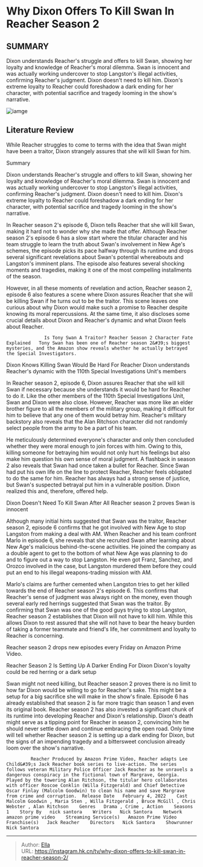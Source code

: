# Why Dixon Offers To Kill Swan In Reacher Season 2


## SUMMARY 



  Dixon understands Reacher&#39;s struggle and offers to kill Swan, showing her loyalty and knowledge of Reacher&#39;s moral dilemma.   Swan is innocent and was actually working undercover to stop Langston&#39;s illegal activities, confirming Reacher&#39;s judgment. Dixon doesn&#39;t need to kill him.   Dixon&#39;s extreme loyalty to Reacher could foreshadow a dark ending for her character, with potential sacrifice and tragedy looming in the show&#39;s narrative.  

![iamge](https://static1.srcdn.com/wordpress/wp-content/uploads/2024/01/why-dixon-offers-to-kill-swan-in-reacher-season-2.jpg)

## Literature Review
While Reacher struggles to come to terms with the idea that Swan might have been a traitor, Dixon strangely assures that she will kill Swan for him.





Summary

  Dixon understands Reacher&#39;s struggle and offers to kill Swan, showing her loyalty and knowledge of Reacher&#39;s moral dilemma.   Swan is innocent and was actually working undercover to stop Langston&#39;s illegal activities, confirming Reacher&#39;s judgment. Dixon doesn&#39;t need to kill him.   Dixon&#39;s extreme loyalty to Reacher could foreshadow a dark ending for her character, with potential sacrifice and tragedy looming in the show&#39;s narrative.  







In Reacher season 2&#39;s episode 6, Dixon tells Reacher that she will kill Swan, making it hard not to wonder why she made that offer. Although Reacher season 2&#39;s episode 6 has a slow start where the titular character and his team struggle to learn the truth about Swan&#39;s involvement in New Age&#39;s schemes, the episode picks its pace halfway through its runtime and drops several significant revelations about Swan&#39;s potential whereabouts and Langston&#39;s imminent plans. The episode also features several shocking moments and tragedies, making it one of the most compelling installments of the season.

However, in all these moments of revelation and action, Reacher season 2, episode 6 also features a scene where Dixon assures Reacher that she will be killing Swan if he turns out to be the traitor. This scene leaves one curious about why Dixon would make such a promise to Reacher despite knowing its moral repercussions. At the same time, it also discloses some crucial details about Dixon and Reacher&#39;s dynamic and what Dixon feels about Reacher.




                  Is Tony Swan A Traitor? Reacher Season 2 Character Fate Explained   Tony Swan has been one of Reacher season 2&#39;s biggest mysteries, and the Amazon show reveals whether he actually betrayed the Special Investigators.    


 Dixon Knows Killing Swan Would Be Hard For Reacher 
Dixon understands Reacher&#39;s dynamic with the 110th Special Investigations Unit&#39;s members
          

In Reacher season 2, episode 6, Dixon assures Reacher that she will kill Swan if necessary because she understands it would be hard for Reacher to do it. Like the other members of the 110th Special Investigations Unit, Swan and Dixon were also close. However, Reacher was more like an elder brother figure to all the members of the military group, making it difficult for him to believe that any one of them would betray him. Reacher&#39;s military backstory also reveals that the Alan Ritchson character did not randomly select people from the army to be a part of his team.




He meticulously determined everyone&#39;s character and only then concluded whether they were moral enough to join forces with him. Owing to this, killing someone for betraying him would not only hurt his feelings but also make him question his own sense of moral judgment. A flashback in season 2 also reveals that Swan had once taken a bullet for Reacher. Since Swan had put his own life on the line to protect Reacher, Reacher feels obligated to do the same for him. Reacher has always had a strong sense of justice, but Swan&#39;s suspected betrayal put him in a vulnerable position. Dixon realized this and, therefore, offered help.



 Dixon Doesn&#39;t Need To Kill Swan After All 
Reacher season 2 proves Swan is innocent
          

Although many initial hints suggested that Swan was the traitor, Reacher season 2, episode 6 confirms that he got involved with New Age to stop Langston from making a deal with AM. When Reacher and his team confront Marlo in episode 6, she reveals that she recruited Swan after learning about New Age&#39;s malicious behind-the-scene activities. He joined the company as a double agent to get to the bottom of what New Age was planning to do and to figure out a way to stop Langston. He even got Franz, Sanchez, and Orozco involved in the case, but Langston murdered them before they could put an end to his illegal weapons-trading mission with AM.




Marlo&#39;s claims are further cemented when Langston tries to get her killed towards the end of Reacher season 2&#39;s episode 6. This confirms that Reacher&#39;s sense of judgment was always right on the money, even though several early red herrings suggested that Swan was the traitor. By confirming that Swan was one of the good guys trying to stop Langston, Reacher season 2 establishes that Dixon will not have to kill him. While this allows Dixon to rest assured that she will not have to bear the heavy burden of taking a former teammate and friend&#39;s life, her commitment and loyalty to Reacher is concerning.



Reacher season 2 drops new episodes every Friday on Amazon Prime Video.






 Reacher Season 2 Is Setting Up A Darker Ending For Dixon 
Dixon&#39;s loyalty could be red herring or a dark setup
         




Swan might not need killing, but Reacher season 2 proves there is no limit to how far Dixon would be willing to go for Reacher&#39;s sake. This might be a setup for a big sacrifice she will make in the show&#39;s finale. Episode 6 has already established that season 2 is far more tragic than season 1 and even its original book. Reacher season 2 has also invested a significant chunk of its runtime into developing Reacher and Dixon&#39;s relationship. Dixon&#39;s death might serve as a tipping point for Reacher in season 2, convincing him he should never settle down and continue embracing the open road. Only time will tell whether Reacher season 2 is setting up a dark ending for Dixon, but the signs of an impending tragedy and a bittersweet conclusion already loom over the show&#39;s narrative.

             Reacher Produced by Amazon Prime Video, Reacher adapts Lee Child&#39;s Jack Reacher book series to live-action. The series follows veteran Military Police Officer Jack Reacher as he unravels a dangerous conspiracy in the fictional town of Margrave, Georgia. Played by the towering Alan Ritchson, the titular hero collaborates with officer Roscoe Conklin (Willa Fitzgerald) and Chief Detective Oscar Finlay (Malcolm Goodwin) to clean his name and save Margrave from crime and corruption.  Release Date   February 4, 2022    Cast   Malcolm Goodwin , Maria Sten , Willa Fitzgerald , Bruce McGill , Chris Webster , Alan Ritchson    Genres   Drama , Crime , Action    Seasons   1    Story By   nick santora    Writers   Nick Santora    Network   amazon prime video    Streaming Service(s)   Amazon Prime Video    Franchise(s)   Jack Reacher    Directors   Nick Santora    Showrunner   Nick Santora       





---

> Author: [Ella](https://instagram.hk.cn/)  
> URL: https://instagram.hk.cn/tv/why-dixon-offers-to-kill-swan-in-reacher-season-2/  

